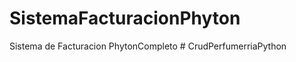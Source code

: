 # SistemaFacturacionPhyton
Sistema de Facturacion PhytonCompleto
#   C r u d P e r f u m e r r i a P y t h o n  
 